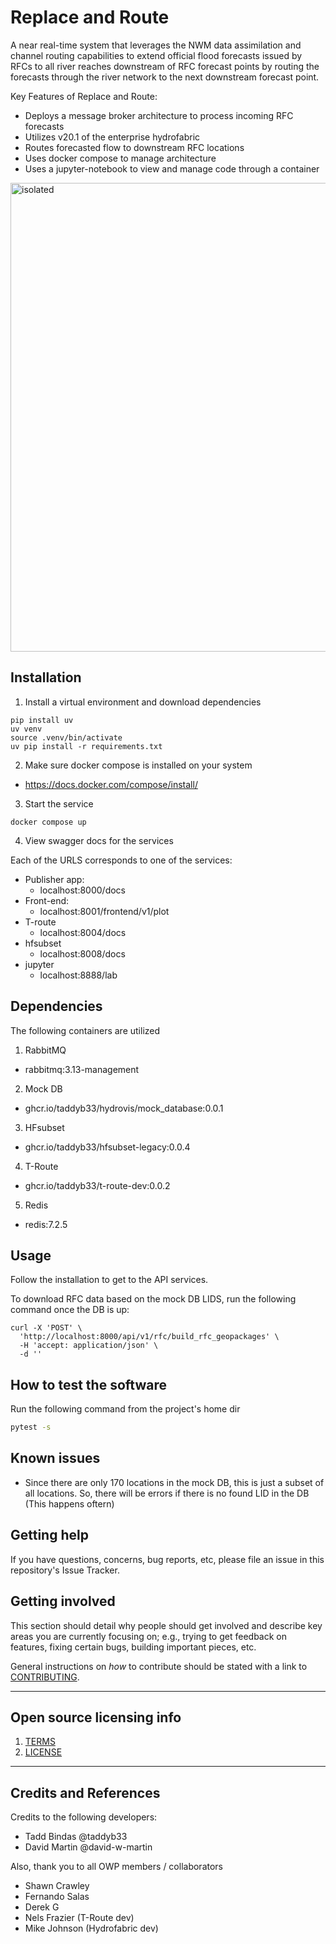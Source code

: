 # Replace and Route

A near real-time system that leverages the NWM data assimilation and channel routing capabilities to extend official flood forecasts issued by RFCs to all river reaches downstream of RFC forecast points by routing the forecasts through the river network to the next downstream forecast point. 

Key Features of Replace and Route:
- Deploys a message broker architecture to process incoming RFC forecasts
- Utilizes v20.1 of the enterprise hydrofabric
- Routes forecasted flow to downstream RFC locations 
- Uses docker compose to manage architecture
- Uses a jupyter-notebook to view and manage code through a container

<img src="docs/photos/API_spec.png" alt="isolated" width="750"/>

## Installation

1. Install a virtual environment and download dependencies

```shell
pip install uv
uv venv
source .venv/bin/activate
uv pip install -r requirements.txt
```

2. Make sure docker compose is installed on your system
- https://docs.docker.com/compose/install/

3. Start the service
```shell
docker compose up
```

4. View swagger docs for the services

Each of the URLS corresponds to one of the services:

- Publisher app:
  - localhost:8000/docs
- Front-end:
  - localhost:8001/frontend/v1/plot
- T-route
  - localhost:8004/docs
- hfsubset
  - localhost:8008/docs
- jupyter
  - localhost:8888/lab


## Dependencies

The following containers are utilized 
1. RabbitMQ
  - rabbitmq:3.13-management
2. Mock DB
  - ghcr.io/taddyb33/hydrovis/mock_database:0.0.1
3. HFsubset
  - ghcr.io/taddyb33/hfsubset-legacy:0.0.4
4. T-Route
  - ghcr.io/taddyb33/t-route-dev:0.0.2
5. Redis
  - redis:7.2.5

## Usage

Follow the installation to get to the API services. 

To download RFC data based on the mock DB LIDS, run the following command once the DB is up:

```shell
curl -X 'POST' \
  'http://localhost:8000/api/v1/rfc/build_rfc_geopackages' \
  -H 'accept: application/json' \
  -d ''
```

## How to test the software

Run the following command from the project's home dir
```sh
pytest -s
```

## Known issues

- Since there are only 170 locations in the mock DB, this is just a subset of all locations. So, there will be errors if there is no found LID in the DB (This happens oftern)

## Getting help

If you have questions, concerns, bug reports, etc, please file an issue in this repository's Issue Tracker.

## Getting involved

This section should detail why people should get involved and describe key areas you are
currently focusing on; e.g., trying to get feedback on features, fixing certain bugs, building
important pieces, etc.

General instructions on _how_ to contribute should be stated with a link to [CONTRIBUTING](CONTRIBUTING.md).


----

## Open source licensing info
1. [TERMS](TERMS.md)
2. [LICENSE](LICENSE)


----

## Credits and References

Credits to the following developers:
- Tadd Bindas @taddyb33
- David Martin @david-w-martin

Also, thank you to all OWP members / collaborators
- Shawn Crawley
- Fernando Salas
- Derek G
- Nels Frazier (T-Route dev)
- Mike Johnson (Hydrofabric dev)
